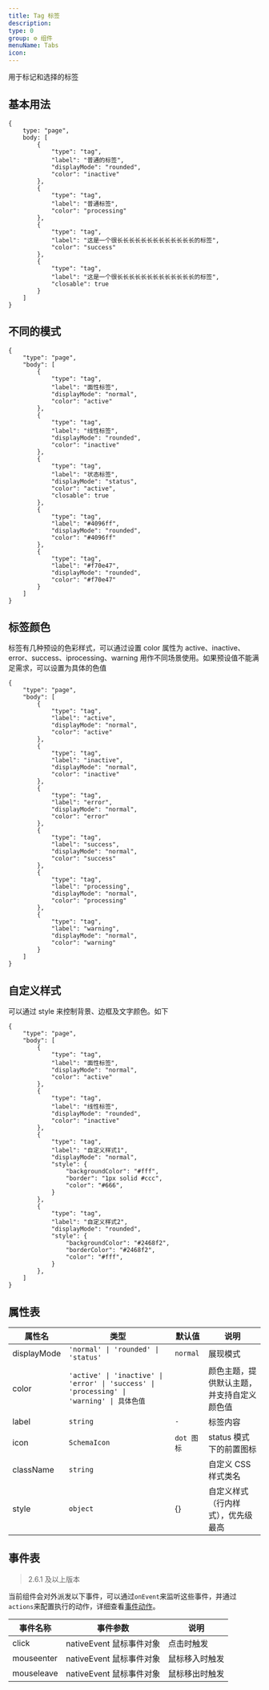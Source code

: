 ```yaml
---
title: Tag 标签
description:
type: 0
group: ⚙ 组件
menuName: Tabs
icon:
---
```


用于标记和选择的标签

## 基本用法

```schema
{
    type: "page",
    body: [
        {
            "type": "tag",
            "label": "普通的标签",
            "displayMode": "rounded",
            "color": "inactive"
        },
        {
            "type": "tag",
            "label": "普通标签",
            "color": "processing"
        },
        {
            "type": "tag",
            "label": "这是一个很长长长长长长长长长长长长长的标签",
            "color": "success"
        },
        {
            "type": "tag",
            "label": "这是一个很长长长长长长长长长长长长长的标签",
            "closable": true
        }
    ]
}
```

## 不同的模式

```schema
{
    "type": "page",
    "body": [
        {
            "type": "tag",
            "label": "面性标签",
            "displayMode": "normal",
            "color": "active"
        },
        {
            "type": "tag",
            "label": "线性标签",
            "displayMode": "rounded",
            "color": "inactive"
        },
        {
            "type": "tag",
            "label": "状态标签",
            "displayMode": "status",
            "color": "active",
            "closable": true
        },
        {
            "type": "tag",
            "label": "#4096ff",
            "displayMode": "rounded",
            "color": "#4096ff"
        },
        {
            "type": "tag",
            "label": "#f70e47",
            "displayMode": "rounded",
            "color": "#f70e47"
        }
    ]
}
```

## 标签颜色

标签有几种预设的色彩样式，可以通过设置 color 属性为 active、inactive、error、success、iprocessing、warning 用作不同场景使用。如果预设值不能满足需求，可以设置为具体的色值

```schema
{
    "type": "page",
    "body": [
        {
            "type": "tag",
            "label": "active",
            "displayMode": "normal",
            "color": "active"
        },
        {
            "type": "tag",
            "label": "inactive",
            "displayMode": "normal",
            "color": "inactive"
        },
        {
            "type": "tag",
            "label": "error",
            "displayMode": "normal",
            "color": "error"
        },
        {
            "type": "tag",
            "label": "success",
            "displayMode": "normal",
            "color": "success"
        },
        {
            "type": "tag",
            "label": "processing",
            "displayMode": "normal",
            "color": "processing"
        },
        {
            "type": "tag",
            "label": "warning",
            "displayMode": "normal",
            "color": "warning"
        }
    ]
}
```

## 自定义样式

可以通过 style 来控制背景、边框及文字颜色。如下

```schema
{
    "type": "page",
    "body": [
        {
            "type": "tag",
            "label": "面性标签",
            "displayMode": "normal",
            "color": "active"
        },
        {
            "type": "tag",
            "label": "线性标签",
            "displayMode": "rounded",
            "color": "inactive"
        },
        {
            "type": "tag",
            "label": "自定义样式1",
            "displayMode": "normal",
            "style": {
                "backgroundColor": "#fff",
                "border": "1px solid #ccc",
                "color": "#666",
            }
        },
        {
            "type": "tag",
            "label": "自定义样式2",
            "displayMode": "rounded",
            "style": {
                "backgroundColor": "#2468f2",
                "borderColor": "#2468f2",
                "color": "#fff",
            }
        },
    ]
}
```

## 属性表

| 属性名      | 类型                                                                                       | 默认值     | 说明                                       |
| ----------- | ------------------------------------------------------------------------------------------ | ---------- | ------------------------------------------ |
| displayMode | `'normal' \| 'rounded' \| 'status'`                                                        | `normal`   | 展现模式                                   |
| color       | `'active' \| 'inactive' \| 'error' \| 'success' \| 'processing' \| 'warning' \| 具体色值 ` |            | 颜色主题，提供默认主题，并支持自定义颜色值 |
| label       | `string`                                                                                   | `-`        | 标签内容                                   |
| icon        | `SchemaIcon`                                                                               | `dot 图标` | status 模式下的前置图标                    |
| className   | `string`                                                                                   |            | 自定义 CSS 样式类名                        |
| style       | `object`                                                                                   | {}         | 自定义样式（行内样式），优先级最高         |

## 事件表

> 2.6.1 及以上版本

当前组件会对外派发以下事件，可以通过`onEvent`来监听这些事件，并通过`actions`来配置执行的动作，详细查看[事件动作](../../docs/concepts/event-action)。

| 事件名称   | 事件参数                 | 说明           |
| ---------- | ------------------------ | -------------- |
| click      | nativeEvent 鼠标事件对象 | 点击时触发     |
| mouseenter | nativeEvent 鼠标事件对象 | 鼠标移入时触发 |
| mouseleave | nativeEvent 鼠标事件对象 | 鼠标移出时触发 |
